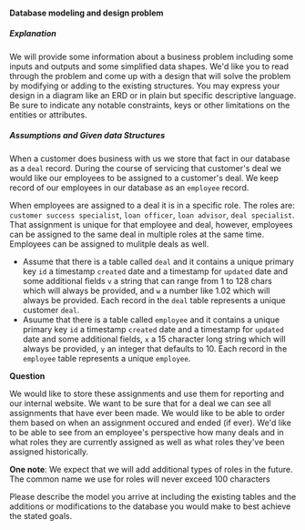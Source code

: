 #### Database modeling and design problem

##### Explanation

We will provide some information about a business problem including some inputs and outputs and some simplified data shapes. We'd like you to read through the problem and come up with a design that will solve the problem by modifying or adding to the existing structures. You may express your design in a diagram like an ERD or in plain but specific descriptive language. Be sure to indicate any notable constraints, keys or other limitations on the entities or attributes.

##### Assumptions and Given data Structures

When a customer does business with us we store that fact in our database as a `deal` record. During the course of servicing that customer's deal we would like our employees to be assigned to a customer's deal. We keep record of our employees in our database as an `employee` record. 

When employees are assigned to a deal it is in a specific role. The roles are: `customer success specialist`, `loan officer`, `loan advisor`, `deal specialist`. That assignment is unique for that employee and deal, however, employees can be assigned to the same deal in multiple roles at the same time. Employees can be assigned to mulitple deals as well.

* Assume that there is a table called `deal` and it contains a unique primary key `id` a timestamp `created` date and a timestamp for `updated` date and some additional fields `v` a string that can range from 1 to 128 chars which will always be provided, and `w` a number like 1.02 which will always be provided. Each record in the `deal` table represents a unique customer `deal`.
* Asuume that there is a table called `employee` and it contains a unique primary key `id` a timestamp `created` date and a timestamp for `updated` date and some additional fields, `x` a 15 character long string which will always be provided, `y` an integer that defaults to 10. Each record in the `employee` table represents a unique `employee`.

**Question** 

We would like to store these assignments and use them for reporting and our internal website. We want to be sure that for a deal we can see all assignments that have ever been made. We would like to be able to order them based on when an assignment occured and ended (if ever). We'd like to be able to see from an employee's perspective how many deals and in what roles they are currently assigned as well as what roles they've been assigned historically.

**One note**: We expect that we will add additional types of roles in the future. The common name we use for roles will never exceed 100 characters

Please describe the model you arrive at including the existing tables and the additions or modifications to the database you would make to best achieve the stated goals.